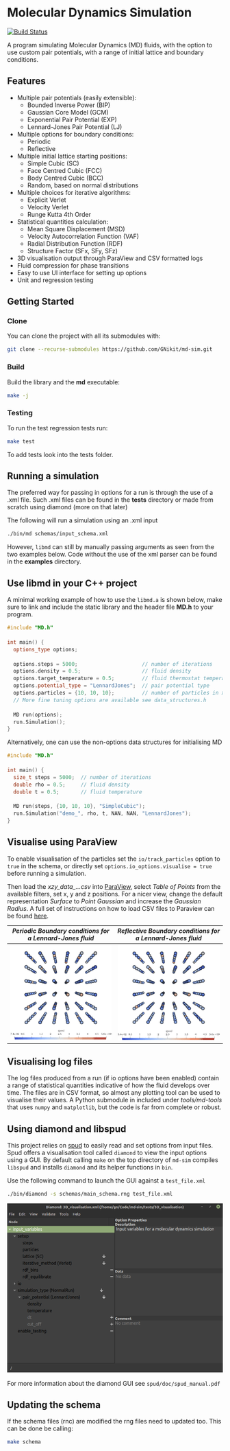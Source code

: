 # Molecular Dynamics Simulation

[![Build Status](https://travis-ci.com/GNikit/md-sim.svg?branch=master)](https://travis-ci.com/GNikit/md-sim)

A program simulating Molecular Dynamics (MD) fluids, with the option to use
custom pair potentials, with a range of initial lattice and boundary conditions.

<!-- ## Description

A program written to investigate the transition of a fluid from MD to SPH.
The C++ files **MD.cpp** and **MD.h** contain the core of the fluid simulation
while **tools/md-tools** contains some analysis methods written in Python.
The file **bin/md** executable in combination with the schema under **schemas**
can be used to simulate a fluid with any initial parameters,
by simply changing the xml file passed to **md**, like so:

```sh
./bin/md input_options.xml
```

Examples where the MD class is used as part of a C++ file can be found under
**examples** -->

## Features

* Multiple pair potentials (easily extensible):
  * Bounded Inverse Power (BIP)
  * Gaussian Core Model (GCM)
  * Exponential Pair Potential (EXP)
  * Lennard-Jones Pair Potential (LJ)
* Multiple options for boundary conditions:
  * Periodic
  * Reflective
* Multiple initial lattice starting positions:
  * Simple Cubic (SC)
  * Face Centred Cubic (FCC)
  * Body Centred Cubic (BCC)
  * Random, based on normal distributions
* Multiple choices for iterative algorithms:
  * Explicit Verlet
  * Velocity Verlet
  * Runge Kutta 4th Order
* Statistical quantities calculation:
  * Mean Square Displacement (MSD)
  * Velocity Autocorrelation Function (VAF)
  * Radial Distribution Function (RDF)
  * Structure Factor (SFx, SFy, SFz)
* 3D visualisation output through ParaView and CSV formatted logs
* Fluid compression for phase transitions
* Easy to use UI interface for setting up options
* Unit and regression testing

## Getting Started

### Clone

You can clone the project with all its submodules with:

```bash
git clone --recurse-submodules https://github.com/GNikit/md-sim.git
```

### Build

Build the library and the **md** executable:

```bash
make -j
```

### Testing

To run the test regression tests run:

```bash
make test
```

To add tests look into the tests folder.

## Running a simulation

The preferred way for passing in options for a run is through the use of a .xml
file. Such .xml files can be found in the **tests** directory or made from
scratch using diamond (more on that later)<!-- todo: add hyperlink to later section -->

The following will run a simulation using an .xml input

```bash
./bin/md schemas/input_schema.xml
```

However, `libmd` can still by manually passing arguments as seen from the two
examples below.
Code without the use of the xml parser can be found in the **examples** directory.

## Use libmd in your C++ project

A minimal working example of how to use the `libmd.a` is shown below, make sure
to link and include the static library and the header file **MD.h** to your program.

```C++
#include "MD.h"

int main() {
  options_type options;

  options.steps = 5000;                     // number of iterations
  options.density = 0.5;                    // fluid density
  options.target_temperature = 0.5;         // fluid thermostat temperature
  options.potential_type = "LennardJones";  // pair potential type
  options.particles = {10, 10, 10};         // number of particles in xyz
  // More fine tuning options are available see data_structures.h

  MD run(options);
  run.Simulation();
}
```

Alternatively, one can use the non-options data structures for initialising MD

```C++
#include "MD.h"

int main() {
  size_t steps = 5000;  // number of iterations
  double rho = 0.5;     // fluid density
  double t = 0.5;       // fluid temperature

  MD run(steps, {10, 10, 10}, "SimpleCubic");
  run.Simulation("demo_", rho, t, NAN, NAN, "LennardJones");
}
```

## Visualise using ParaView

<!-- Use https://ezgif.com to compress and resize the .gif -->

To enable visualisation of the particles set the `io/track_particles` option
to `true` in the schema, or directly set `options.io_options.visualise = true`
before running a simulation.

Then load the *xzy_data_...csv* into [ParaView](https://www.paraview.org/),
select *Table of Points* from the available filters, set x, y and z positions.
For a nicer view, change the default representation *Surface* to
*Point Gaussian* and increase the *Gaussian Radius*.
A full set of instructions on how to load CSV files to Paraview can be found
[here](https://www.paraview.org/Wiki/ParaView/Data_formats).

| *Periodic Boundary conditions for a Lennard-Jones fluid* | *Reflective Boundary conditions for a Lennard-Jones fluid* |
| -------------------------------------------------------- | ---------------------------------------------------------- |
| ![Alt](./resources/perioic-bcs-optimised-small.gif)      | ![Alt](./resources/reflective-bcs-optimised-small.gif)     |

## Visualising log files

The log files produced from a run (if io options have been enabled) contain a
range of statistical quantities indicative of how the fluid develops over time.
The files are in CSV format, so almost any plotting tool can be used to
visualise their values. A Python submodule in included under *tools/md-tools*
that uses `numpy` and `matplotlib`, but the code is far from complete or robust.

## Using diamond and libspud

This project relies on [spud](https://github.com/fluidityproject/spud) to
easily read and set options from input files. Spud offers a visualisation tool
called `diamond` to view the input options using a GUI.
By default calling `make` on the top directory of `md-sim` compiles
`libspud` and installs `diamond` and its helper functions in `bin`.

Use the following command to launch the GUI against a `test_file.xml`

``` bash
./bin/diamond -s schemas/main_schema.rng test_file.xml
```

![alt](resources/diamond-gui.png)

For more information about the diamond GUI see `spud/doc/spud_manual.pdf`

## Updating the schema

If the schema files (rnc) are modified the rng files need to updated too.
This can be done be calling:

```bash
make schema
```
